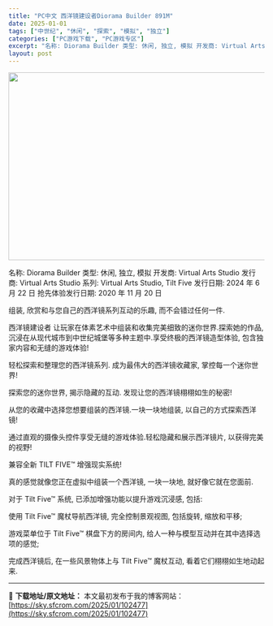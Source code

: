 ```yaml
---
title: "PC中文 西洋镜建设者Diorama Builder 891M"
date: 2025-01-01
tags: ["中世纪", "休闲", "探索", "模拟", "独立"]
categories: ["PC游戏下载", "PC游戏专区"]
excerpt: "名称: Diorama Builder 类型: 休闲, 独立, 模拟 开发商: Virtual Arts Studio 发行商: Virtual Arts Studio 系列: Virtual Arts Studio, Tilt Five 发行日期: 2024 年 6 月 22 日 抢先体验发行日期&hellip;"
layout: post
---
```


<img class="aligncenter size-full wp-image-102478" src="https://sky.sfcrom.com/wp-content/uploads/2025/01/2025010107353429.webp" alt="" width="660" height="370" />

名称: Diorama Builder
类型: 休闲, 独立, 模拟
开发商: Virtual Arts Studio
发行商: Virtual Arts Studio
系列: Virtual Arts Studio, Tilt Five
发行日期: 2024 年 6 月 22 日
抢先体验发行日期: 2020 年 11 月 20 日

组装, 欣赏和与您自己的西洋镜系列互动的乐趣, 而不会错过任何一件.

西洋镜建设者 让玩家在体素艺术中组装和收集完美细致的迷你世界.探索她的作品, 沉浸在从现代城市到中世纪城堡等多种主题中.享受终极的西洋镜造型体验, 包含独家内容和无缝的游戏体验!

轻松探索和整理您的西洋镜系列. 成为最伟大的西洋镜收藏家, 掌控每一个迷你世界!

探索您的迷你世界, 揭示隐藏的互动. 发现让您的西洋镜栩栩如生的秘密!

从您的收藏中选择您想要组装的西洋镜.一块一块地组装, 以自己的方式探索西洋镜!

通过直观的摄像头控件享受无缝的游戏体验.轻松隐藏和展示西洋镜片, 以获得完美的视野!

兼容全新 TILT FIVE™ 增强现实系统!

真的感觉就像您正在虚拟中组装一个西洋镜, 一块一块地, 就好像它就在您面前.

对于 Tilt Five™ 系统, 已添加增强功能以提升游戏沉浸感, 包括:

使用 Tilt Five™ 魔杖导航西洋镜, 完全控制景观视图, 包括旋转, 缩放和平移;

游戏菜单位于 Tilt Five™ 棋盘下方的房间内, 给人一种与模型互动并在其中选择选项的感觉;

完成西洋镜后, 在一些风景物体上与 Tilt Five™ 魔杖互动, 看着它们栩栩如生地动起来.

---
📖 **下载地址/原文地址：** 本文最初发布于我的博客网站：[https://sky.sfcrom.com/2025/01/102477](https://sky.sfcrom.com/2025/01/102477)
